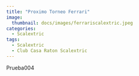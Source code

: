 ```yaml
---
title: "Proximo Torneo Ferrari"
image: 
  thumbnail: docs/images/ferrariscalextric.jpeg
categories:
  - Scalextric
tags:
  - Scalextric
  - Club Casa Raton Scalextric
---
```


Prueba004
